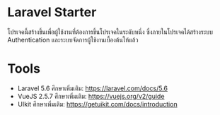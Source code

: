 # Laravel Starter
โปรเจคนี้สร้างขึ้นเพื่อผู้ใช้งานที่ต้องการขึ้นโปรเจคในระดับหนึ่ง ซึ่งภายในโปรเจคได้สร้างระบบ Authentication และระบบจัดการผู้ใช้งานเบื้องต้นให้แล้ว
# Tools
  - Laravel 5.6 ศึกษาเพิ่มเติม: https://laravel.com/docs/5.6
  - VueJS 2.5.7 ศึกษาเพิ่มเติม: https://vuejs.org/v2/guide
  - UIkit ศึกษาเพิ่มเติม: https://getuikit.com/docs/introduction

